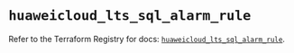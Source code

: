 # `huaweicloud_lts_sql_alarm_rule`

Refer to the Terraform Registry for docs: [`huaweicloud_lts_sql_alarm_rule`](https://registry.terraform.io/providers/huaweicloud/huaweicloud/1.71.1/docs/resources/lts_sql_alarm_rule).

